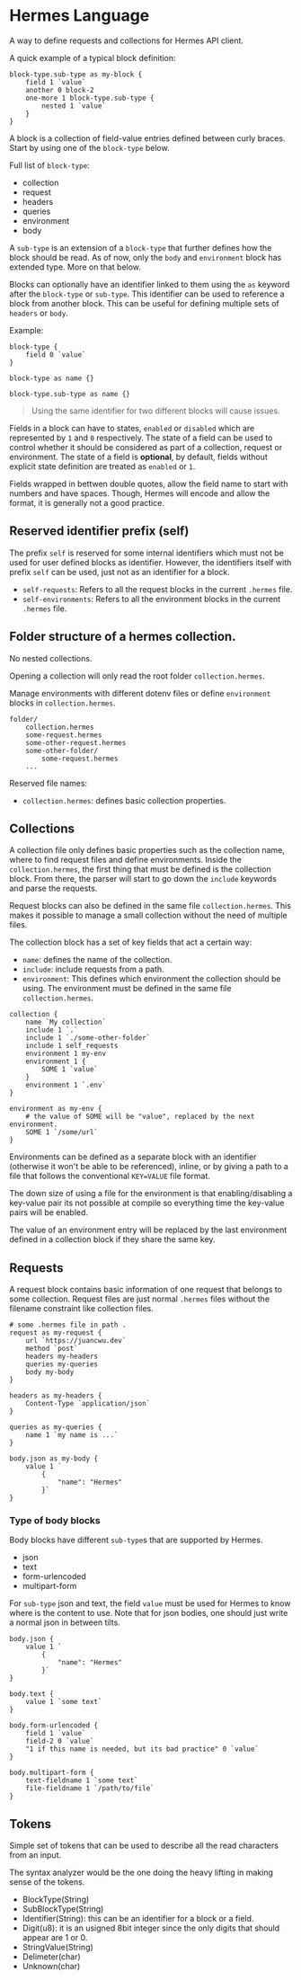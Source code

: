 # Hermes Language

A way to define requests and collections for Hermes API client.

A quick example of a typical block definition:

```
block-type.sub-type as my-block {
    field 1 `value`
    another 0 block-2
    one-more 1 block-type.sub-type {
        nested 1 `value`
    }
}
```

A block is a collection of field-value entries defined between curly braces.
Start by using one of the `block-type` below.

Full list of `block-type`:

- collection
- request
- headers
- queries
- environment
- body

A `sub-type` is an extension of a `block-type` that further defines how the block should be read.
As of now, only the `body` and `environment` block has extended type. More on that below.

Blocks can optionally have an identifier linked to them using the `as` keyword after the `block-type` or `sub-type`.
This identifier can be used to reference a block from another block. This can be useful for defining multiple sets of `headers` or `body`.

Example:

```
block-type {
    field 0 `value`
}

block-type as name {}

block-type.sub-type as name {}
```

> Using the same identifier for two different blocks will cause issues.

Fields in a block can have to states, `enabled` or `disabled` which are represented by `1` and `0` respectively.
The state of a field can be used to control whether it should be considered as part of a collection, request or environment.
The state of a field is **optional**, by default, fields without explicit state definition are treated as `enabled` or `1`.

Fields wrapped in bettwen double quotes, allow the field name to start with numbers and have spaces. Though, Hermes will encode and allow
the format, it is generally not a good practice.

## Reserved identifier prefix (self)

The prefix `self` is reserved for some internal identifiers which must not be used for user defined blocks as identifier.
However, the identifiers itself with prefix `self` can be used, just not as an identifier for a block.

- `self-requests`: Refers to all the request blocks in the current `.hermes` file.
- `self-environments`: Refers to all the environment blocks in the current `.hermes` file.

## Folder structure of a hermes collection.

No nested collections.

Opening a collection will only read the root folder `collection.hermes`.

Manage environments with different dotenv files or define `environment` blocks in `collection.hermes`.

```
folder/
    collection.hermes
    some-request.hermes
    some-other-request.hermes
    some-other-folder/
        some-request.hermes
    ...
```

Reserved file names:

- `collection.hermes`: defines basic collection properties.

## Collections

A collection file only defines basic properties such as the collection name, where to find
request files and define environments.
Inside the `collection.hermes`, the first thing that must be defined is the collection block.
From there, the parser will start to go down the `include` keywords and parse the requests.

Request blocks can also be defined in the same file `collection.hermes`. This makes it possible
to manage a small collection without the need of multiple files.

The collection block has a set of key fields that act a certain way:

- `name`: defines the name of the collection.
- `include`: include requests from a path.
- `environment`: This defines which environment the collection should be using. The environment must be defined in the same file `collection.hermes`.

```
collection {
    name `My collection`
    include 1 `.`
    include 1 `./some-other-folder`
    include 1 self_requests
    environment 1 my-env
    environment 1 {
        SOME 1 `value`
    }
    environment 1 `.env`
}

environment as my-env {
    # the value of SOME will be "value", replaced by the next environment.
    SOME 1 `/some/url`
}
```

Environments can be defined as a separate block with an identifier (otherwise it won't be able to be referenced),
inline, or by giving a path to a file that follows the conventional `KEY=VALUE` file format.

The down size of using a file for the environment is that enabling/disabling a key-value pair its not possible
at compile so everything time the key-value pairs will be enabled.

The value of an environment entry will be replaced by the last environment defined in a collection block if they share the same key.

## Requests

A request block contains basic information of one request that belongs to some collection.
Request files are just normal `.hermes` files without the filename constraint like collection files.

```
# some .hermes file in path .
request as my-request {
    url `https://juancwu.dev`
    method `post`
    headers my-headers
    queries my-queries
    body my-body
}

headers as my-headers {
    Content-Type `application/json`
}

queries as my-queries {
    name 1 `my name is ...`
}

body.json as my-body {
    value 1 `
        {
            "name": "Hermes"
        }`
}

```

### Type of body blocks

Body blocks have different `sub-type`s that are supported by Hermes.

- json
- text
- form-urlencoded
- multipart-form

For `sub-type` json and text, the field `value` must be used for Hermes to know where
is the content to use.
Note that for json bodies, one should just write a normal json in between tilts.

```
body.json {
    value 1 `
        {
            "name": "Hermes"
        }`
}

body.text {
    value 1 `some text`
}

body.form-urlencoded {
    field 1 `value`
    field-2 0 `value`
    "1 if this name is needed, but its bad practice" 0 `value`
}

body.multipart-form {
    text-fieldname 1 `some text`
    file-fieldname 1 `/path/to/file`
}
```

## Tokens

Simple set of tokens that can be used to describe all the read characters from an input.

The syntax analyzer would be the one doing the heavy lifting in making sense of the tokens.

- BlockType(String)
- SubBlockType(String)
- Identifier(String): this can be an identifier for a block or a field.
- Digit(u8): it is an usigned 8bit integer since the only digits that should appear are 1 or 0.
- StringValue(String)
- Delimeter(char)
- Unknown(char)
